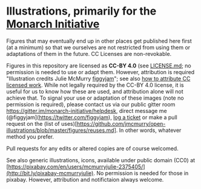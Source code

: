 # Illustrations, primarily for the [Monarch Initiative](http://monarch-initiative.org)

Figures that may eventually end up in other places get published here first (at a minimum) so that we ourselves are not restricted from using them or adaptations of them in the future. CC Licenses are non-revokable.

Figures in this repository are licensed as **CC-BY 4.0** (see [LICENSE.md](https://github.com/jmcmurry/open-illustrations/blob/master/LICENSE.MD); no permission is needed to use or adapt them. However, attribution is required "Illustration credits Julie McMurry [figgyjam](https://twitter.com/figgyjam)"; see also [how to attribute CC licensed work](https://wiki.creativecommons.org/wiki/Best_practices_for_attribution#This_is_an_ideal_attribution). While not legally required by the CC-BY 4.0 license, it is useful for us to know how these are used, and attribution alone will not achieve that. To signal your use or adaptation of these images (note no permission is required), please contact us via our public gitter room https://gitter.im/monarch-initiative/helpdesk, direct message me (@figgyjam](https://twitter.com/figgyjam),  [log a ticket](https://github.com/jmcmurry/illustrations/) or make a pull request on the (list of uses)[https://github.com/jmcmurry/open-illustrations/blob/master/figures/reuses.md]. In other words, whatever method you prefer.

Pull requests for any edits or altered copies are of course welcomed.

See also generic illustrations, icons, available under public domain (CC0) at [https://pixabay.com/en/users/mcmurryjulie-2375405/](http://bit.ly/pixabay-mcmurryjulie). No permission is needed for those in pixabay. However, attribution and notifictaion always welcome.
